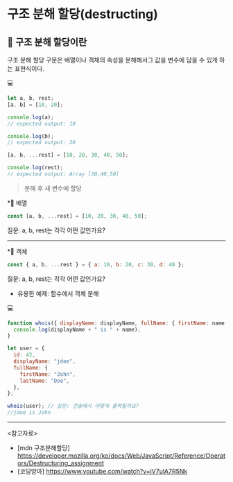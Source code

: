 # 구조 분해 할당(destructing)

## 📌 구조 분해 할당이란
 구조 분해 할당 구문은 배열이나 객체의 속성을 분해해서그 값을 변수에 담을 수 있게 하는 표현식이다.

💻 
```js
let a, b, rest;
[a, b] = [10, 20];

console.log(a);
// expected output: 10

console.log(b);
// expected output: 20

[a, b, ...rest] = [10, 20, 30, 40, 50];

console.log(rest);
// expected output: Array [30,40,50]
```


> 분해 후 새 변수에 할당

*🧩 배열

```js
const [a, b, ...rest] = [10, 20, 30, 40, 50];
```

질문: a, b, rest는 각각 어떤 값인가요?

---

*🧩 객체

```jsx
const { a, b, ...rest } = { a: 10, b: 20, c: 30, d: 40 };
```

 질문: a, b, rest는 각각 어떤 값인가요?

- 유용한 예제: 함수에서 객체 분해

💻 
```js
function whois({ displayName: displayName, fullName: { firstName: name } }) {
  console.log(displayName + " is " + name);
}

let user = {
  id: 42,
  displayName: "jdoe",
  fullName: {
    firstName: "John",
    lastName: "Doe",
  },
};

whois(user); // 질문: 콘솔에서 어떻게 출력될까요?
//jdoe is John
```
---
<참고자료>
* [mdn 구조분해할당]
https://developer.mozilla.org/ko/docs/Web/JavaScript/Reference/Operators/Destructuring_assignment
* [코딩앙마]
https://www.youtube.com/watch?v=lV7ulA7R5Nk





